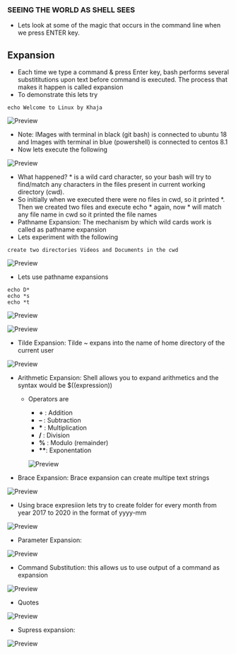 ### SEEING THE WORLD AS SHELL SEES
* Lets look at some of the magic that occurs in the command line when we press ENTER key.

## Expansion
* Each time we type a command & press Enter key, bash performs several substititutions upon text before command is executed. The process that makes it happen is called expansion
* To demonstrate this lets try

```
echo Welcome to Linux by Khaja
```

![Preview](./Images/linux14.png)

* Note: IMages with terminal in black (git bash) is connected to ubuntu 18 and Images with terminal in blue (powershell) is connected to centos 8.1
* Now lets execute the following

![Preview](./Images/linux15.png)

* What happened? * is a wild card character, so your bash will try to find/match any characters in the files present in current working directory (cwd).
* So initially when we executed there were no files in cwd, so it printed *. Then we created two files and execute echo * again, now * will match any file name in cwd so it printed the file names
* Pathname Expansion: The mechanism by which wild cards work is called as pathname expansion
* Lets experiment with the following

```
create two directories Videos and Documents in the cwd
```

![Preview](./Images/linux16.png)

* Lets use pathname expansions

```
echo D*
echo *s
echo *t
```

![Preview](./Images/linux17.png)

![Preview](./Images/linux18.png)

* Tilde Expansion: Tilde ~ expans into the name of home directory of the current user

![Preview](./Images/linux19.png)

* Arithmetic Expansion: Shell allows you to expand arithmetics and the syntax would be $((expression))
    * Operators are
        * __+__ : Addition
        * __–__ : Subtraction
        * __*__ : Multiplication
        * __/__ : Division
        * __%__ : Modulo (remainder)
        * __**__: Exponentation

        ![Preview](./Images/linux20.png)

* Brace Expansion: Brace expansion can create multipe text strings

![Preview](./Images/linux21.png)

* Using brace expresiion lets try to create folder for every month from year 2017 to 2020 in the format of yyyy-mm

![Preview](./Images/linux22.png)

* Parameter Expansion:

![Preview](./Images/linux23.png)


* Command Substitution: this allows us to use output of a command as expansion

![Preview](./Images/linux24.png)

* Quotes 

![Preview](./Images/linux25.png)


* Supress expansion:

![Preview](./Images/linux26.png)
